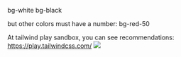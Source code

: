 
bg-white
bg-black

but other colors must have a number:
bg-red-50

At tailwind play sandbox, you can see recommendations:
https://play.tailwindcss.com/
![](N8VPOmc.png)

